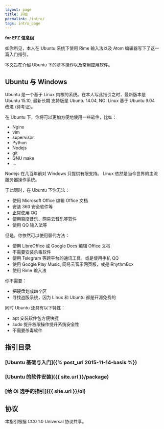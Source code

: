 ```yaml
---
layout: page
title: 开始
permalink: /intro/
tags: intro_page
---
```


**for EFZ 信息组**

如你所见，本人在 Ubuntu 系统下使用 Rime 输入法以及 Atom 编辑器写下了这一篇入门指引。

本文旨在介绍 Ubuntu 下的基本操作以及常用应用软件。

## Ubuntu 与 Windows

Ubuntu 是一个基于 Linux 内核的系统。在本人写此指引之时，最新版本是 Ubuntu 15.10, 最新长期
支持版是 Ubuntu 14.04, NOI Linux 基于 Ubuntu 9.04 改进 (待考证)。

在 Ubuntu 下，你将可以更加方便地使用一些软件，比如：

*   Nginx
*   vim
*   supervisor
*   Python
*   Nodejs
*   git
*   GNU make
*   ...

Nodejs 在几百年前对 Windows 只提供有限支持。
Linux 依然是当今世界的主流服务器操作系统。

于此同时，在 Ubuntu 下你无法：

*   使用 Microsoft Office 编辑 Office 文档
*   安装 360 安全软件等
*   正常使用 QQ
*   使用百度音乐、网易云音乐等软件
*   使用 QQ 输入法等

但是，你依然可以使用替代方法：

*   使用 LibreOffice 或 Google Docs 编辑 Office 文档
*   不需要安装杀毒软件
*   使用 Telegram 等跨平台的通讯工具，或是使用手机 QQ
*   使用 Google Play Music, 网易云音乐网页版，或是 RhythmBox
*   使用 Rime 输入法

你不需要：

*   把硬盘划成四个区
*   寻找盗版系统，因为 Linux 和 Ubuntu 都是开源免费的

同时 Ubuntu 还具有以下特性：

*   apt 安装软件包方便快捷
*   sudo 提升权限操作提升系统安全性
*   不需要杀毒软件

## 指引目录

### [Ubuntu 基础与入门]({% post_url 2015-11-14-basis %})

### [Ubuntu 的软件安装]({{ site.url }}/package)

### [给 OI 选手的指引]({{ site.url }}/oi)

## 协议

本指引根据 CC0 1.0 Universal 协议共享。
